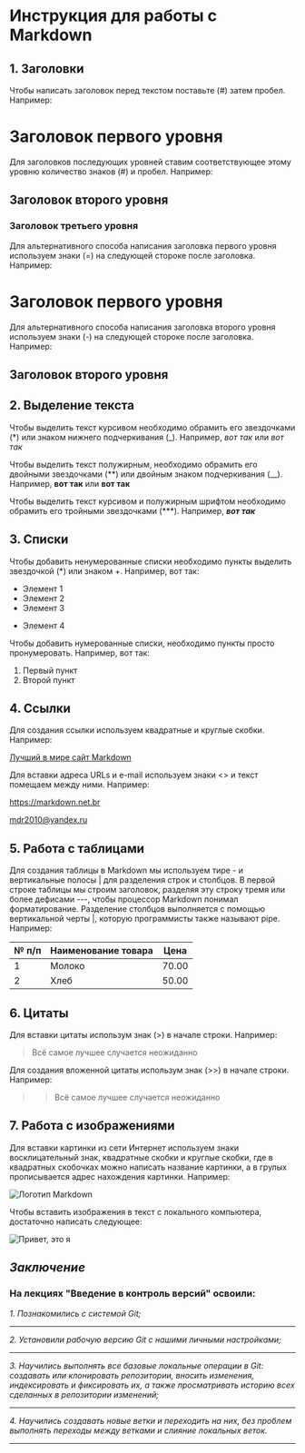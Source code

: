 # **Инструкция для работы с Markdown**

## 1. Заголовки

Чтобы написать заголовок перед текстом поставьте (#) затем пробел. Например:
# Заголовок первого уровня

Для заголовков последующих уровней ставим соответствующее этому уровню количество знаков (#) и пробел. Например:
## Заголовок второго уровня
### Заголовок третьего уровня

Для альтернативного способа написания заголовка первого уровня используем знаки (=) на следующей стороке после заголовка. Например:

Заголовок первого уровня
========================

Для альтернативного способа написания заголовка второго уровня используем знаки (-) на следующей стороке после заголовка. Например:

Заголовок второго уровня
------------------------

## 2. Выделение текста

Чтобы выделить текст курсивом необходимо обрамить его звездочками (*) или знаком нижнего подчеркивания (_). Например, *вот так* или _вот так_

Чтобы выделить текст полужирным, необходимо обрамить его двойными звездочками (**) или двойным знаком подчеркивания (__). Например, **вот так** или __вот так__

Чтобы выделить текст курсивом и полужирным шрифтом необходимо обрамить его тройными звездочками (***). Например, ***вот так***

## 3. Списки

Чтобы добавить ненумерованные списки необходимо пункты выделить звездочкой (*) или знаком +. Например, вот так:
* Элемент 1
* Элемент 2
* Элемент 3
+ Элемент 4

Чтобы добавить нумерованные списки, необходимо пункты просто пронумеровать. Например, вот так:
1. Первый пункт
2. Второй пункт

## 4. Сcылки

Для создания ссылки используем квадратные и круглые скобки. Например:

[Лучший в мире сайт Markdown](https://markdown.net.br)

Для вставки адреса URLs и e-mail используем знаки <> и текст помещаем между ними. Например:

<https://markdown.net.br>

<mdr2010@yandex.ru>

## 5. Работа с таблицами

Для создания таблицы в Markdown мы используем тире - и вертикальные полосы | для разделения строк и столбцов.
В первой строке таблицы мы строим заголовок, разделяя эту строку тремя или более дефисами ---, чтобы процессор Markdown понимал форматирование.
Разделение столбцов выполняется с помощью вертикальной черты |, которую программисты также называют pipe. Например:

| № п/п | Наименование товара | Цена |
|-------|---------------------|------|
|    1  | Молоко             | 70.00 |
| 2 | Хлеб | 50.00 |

## 6. Цитаты

Для вставки цитаты использум знак (>) в начале строки. Например:

> Всё самое лучшее случается неожиданно

Для создания вложенной цитаты использум знак (>>) в начале строки. Например:

>> Всё самое лучшее случается неожиданно

## 7. Работа с изображениями

Для вставки картинки из сети Интернет используем знаки восклицательный знак, квадратные скобки и круглые скобки, где в квадратных скобочках можно написать название картинки, а в грулых прописывается адрес нахождения картинки. Например:

![Логотип Markdown](https://markdown.net.br/assets/img/basic-syntax/markdown-logo-small.png)

Чтобы вставить изображения в текст с локального компьютера, достаточно написать следующее:

![Привет, это я](me.jpg)

## *Заключение*

### На лекциях "Введение в контроль версий" освоили:
*1. Познакомились с системой Git;*
***
*2. Установили рабочую версию Git с нашими личными настройками;*
***
*3. Научились выполнять все базовые локальные операции в Git: создавать или клонировать репозитории, вносить изменения, индексировать и фиксировать их, а также просматривать историю всех сделанных в репозитории изменений;*
___
*4. Научились создавать новые ветки и переходить на них, без проблем выполнять переходы между ветками и слияние локальных веток.*
___
